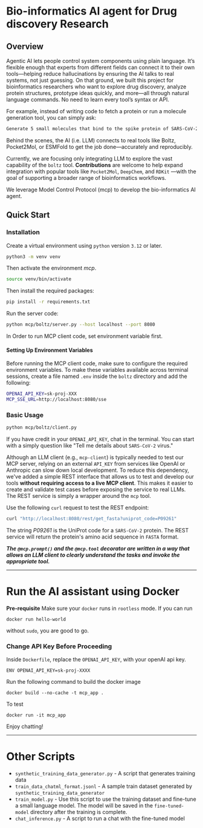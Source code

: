 # Bio-informatics AI agent for Drug discovery Research

## Overview

Agentic AI lets people control system components using plain language. It’s flexible enough that experts from different
fields can connect it to their own tools—helping reduce hallucinations by ensuring the AI talks to real systems, not
just guessing. On that ground, we built this project for bioinformatics researchers who want to explore drug discovery,
analyze protein structures, prototype ideas quickly, and more—all through natural language commands. No need to learn
every tool’s syntax or API.

For example, instead of writing code to fetch a protein or run a molecule generation tool, you can simply ask:

```bash
Generate 5 small molecules that bind to the spike protein of SARS-CoV-2.
```

Behind the scenes, the AI (i.e. LLM) connects to real tools like Boltz, Pocket2Mol, or ESMFold to get the job
done—accurately and reproducibly.

Currently, we are focusing only integrating LLM to explore the vast capability of the `boltz` tool. **Contributions**
are welcome to help expand integration with popular tools like `Pocket2Mol`, `DeepChem`, and `RDKit` —with the goal of
supporting a broader range of bioinformatics workflows.

We leverage Model Control Protocol (mcp) to develop the bio-informatics AI agent.

## Quick Start

### Installation

Create a virtual environment using `python` version `3.12` or later.

```bash
python3 -m venv venv
```

Then activate the environment *mcp*.

```bash
source venv/bin/activate
```

Then install the required packages:

```bash
pip install -r requirements.txt
```

Run the server code:

```bash
python mcp/boltz/server.py --host localhost --port 8080
```

In Order to run MCP client code, set environment variable first.

#### Setting Up Environment Variables

Before running the MCP client code, make sure to configure the required environment variables.
To make these variables available across terminal sessions, create a file named `.env` inside the `boltz` directory and
add the following:

```bash
OPENAI_API_KEY=sk-proj-XXX
MCP_SSE_URL=http://localhost:8080/sse
```

### Basic Usage

```bash
python mcp/boltz/client.py
```

If you have credit in your `OPENAI_API_KEY`, chat in the terminal. You can start with a simply question like "Tell me
details about `SARS-CoV-2` virus."

Although an LLM client (e.g., `mcp-client`) is typically needed to test our MCP server, relying on an external `API_KEY`
from services like OpenAI or Anthropic can slow down local development. To reduce this dependency, we've added a simple
REST interface that allows us to test and develop our tools **without requiring access to a live MCP client**. This
makes it easier to create and validate test cases before exposing the service to real LLMs. The REST service is simply a
wrapper around the `mcp` tool.

Use the following `curl` request to test the REST endpoint:

```bash
curl "http://localhost:8080/rest/get_fasta?uniprot_code=P09261"
```

The string *P09261* is the UniProt code for a `SARS-CoV-2` protein.
The REST service will return the protein's amino acid sequence in `FASTA` format.

***The `@mcp.prompt()` and the `@mcp.tool` decorator are written in a way that allows an LLM client to clearly understand the tasks and invoke the appropriate tool.***

---
# Run the AI assistant using Docker

**Pre-requisite** Make sure your `docker` runs in `rootless` mode. If you can run

```
docker run hello-world
```

without `sudo`, you are good to go.

### Change API Key Before Proceeding

Inside `Dockerfile`, replace the `OPENAI_API_KEY`, with your openAI api key.

```
ENV OPENAI_API_KEY=sk-proj-XXXX
```

Run the following command to build the docker image

```
docker build --no-cache -t mcp_app .
```

To test

```
docker run -it mcp_app
```

Enjoy chatting!

---
# Other Scripts

- `synthetic_training_data_generator.py` - A script that generates training data
- `train_data_chatml_format.jsonl` - A sample train dataset generated by `synthetic_training_data_generator`
- `train_model.py` - Use this script to use the training dataset and fine-tune a small language model. The model will be
  saved in the `fine-tuned-model` directory after the training is complete.
- `chat_inference.py` - A script to run a chat with the fine-tuned model
